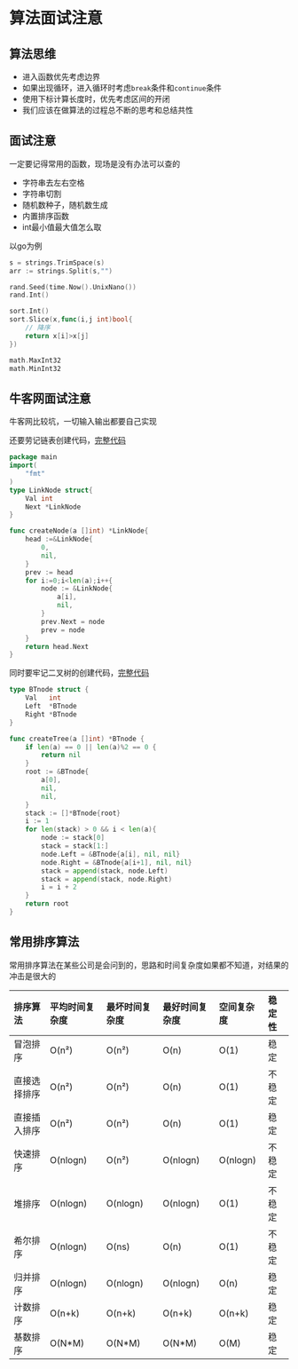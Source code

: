 # 算法面试注意

## 算法思维

* 进入函数优先考虑边界
* 如果出现循环，进入循环时考虑`break`条件和`continue`条件
* 使用下标计算长度时，优先考虑区间的开闭
* 我们应该在做算法的过程总不断的思考和总结共性

## 面试注意

一定要记得常用的函数，现场是没有办法可以查的

* 字符串去左右空格
* 字符串切割
* 随机数种子，随机数生成
* 内置排序函数
* int最小值最大值怎么取

以go为例

```go
s = strings.TrimSpace(s)
arr := strings.Split(s,"")

rand.Seed(time.Now().UnixNano())
rand.Int()

sort.Int()
sort.Slice(x,func(i,j int)bool{
    // 降序
    return x[i]>x[j]
})

math.MaxInt32
math.MinInt32
```

## 牛客网面试注意

牛客网比较坑，一切输入输出都要自己实现

还要劳记链表创建代码，[完整代码](https://github.com/coding3min/interview-leetcode/tree/5cb2e5224e55a017aa569f71ee31714371f1a8cd/LeetCode/all/0.创建链表.go)

```go
package main
import(
    "fmt"
)
type LinkNode struct{
    Val int
    Next *LinkNode
}

func createNode(a []int) *LinkNode{
    head :=&LinkNode{
        0,
        nil,
    }
    prev := head
    for i:=0;i<len(a);i++{
        node := &LinkNode{
            a[i],
            nil,
        }
        prev.Next = node
        prev = node
    }
    return head.Next
}
```

同时要牢记二叉树的创建代码，[完整代码](https://github.com/coding3min/interview-leetcode/tree/5cb2e5224e55a017aa569f71ee31714371f1a8cd/LeetCode/all/0.创建二叉树.go)

```go
type BTnode struct {
    Val   int
    Left  *BTnode
    Right *BTnode
}

func createTree(a []int) *BTnode {
    if len(a) == 0 || len(a)%2 == 0 {
        return nil
    }
    root := &BTnode{
        a[0],
        nil,
        nil,
    }
    stack := []*BTnode{root}
    i := 1
    for len(stack) > 0 && i < len(a){
        node := stack[0]
        stack = stack[1:]
        node.Left = &BTnode{a[i], nil, nil}
        node.Right = &BTnode{a[i+1], nil, nil}
        stack = append(stack, node.Left)
        stack = append(stack, node.Right)
        i = i + 2
    }
    return root
}
```

## 常用排序算法

常用排序算法在某些公司是会问到的，思路和时间复杂度如果都不知道，对结果的冲击是很大的

| 排序算法     | 平均时间复杂度 | 最坏时间复杂度 | 最好时间复杂度 | 空间复杂度 | 稳定性 |
| :----------- | :------------- | :------------- | :------------- | :--------- | :----- |
| 冒泡排序     | O\(n²\)        | O\(n²\)        | O\(n\)         | O\(1\)     | 稳定   |
| 直接选择排序 | O\(n²\)        | O\(n²\)        | O\(n\)         | O\(1\)     | 不稳定 |
| 直接插入排序 | O\(n²\)        | O\(n²\)        | O\(n\)         | O\(1\)     | 稳定   |
| 快速排序     | O\(nlogn\)     | O\(n²\)        | O\(nlogn\)     | O\(nlogn\) | 不稳定 |
| 堆排序       | O\(nlogn\)     | O\(nlogn\)     | O\(nlogn\)     | O\(1\)     | 不稳定 |
| 希尔排序     | O\(nlogn\)     | O\(ns\)        | O\(n\)         | O\(1\)     | 不稳定 |
| 归并排序     | O\(nlogn\)     | O\(nlogn\)     | O\(nlogn\)     | O\(n\)     | 稳定   |
| 计数排序     | O\(n+k\)       | O\(n+k\)       | O\(n+k\)       | O\(n+k\)   | 稳定   |
| 基数排序     | O\(N\*M\)      | O\(N\*M\)      | O\(N\*M\)      | O\(M\)     | 稳定   |

